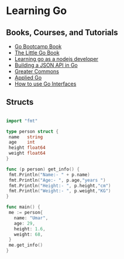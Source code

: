 # Learning Go

## Books, Courses, and Tutorials

+ [Go Bootcamp Book](http://www.golangbootcamp.com/book)
+ [The Little Go Book](http://openmymind.net/The-Little-Go-Book/)
+ [Learning go as a nodejs developer](https://nemethgergely.com/learning-go-as-a-nodejs-developer/)
+ [Building a JSON API in Go](https://pragmacoders.com/building-a-json-api-in-golang/)
+ [Greater Commons](https://greatercommons.com/cwg)
+ [Applied Go](https://appliedgo.com/p/workplace-automation-with-go)
+ [How to use Go Interfaces](https://blog.chewxy.com/2018/03/18/golang-interfaces/)


## Structs

```go

import "fmt"

type person struct {
 name   string
 age    int
 height float64
 weight float64
}

func (p person) get_info() {
 fmt.Println("Name:- " + p.name)
 fmt.Println("Age:- ", p.age,"years ")
 fmt.Println("Height:- ", p.height,"cm")
 fmt.Println("Weight:- ", p.weight,"KG")
}

func main() {
 me := person{
   name: "Umar",
   age: 29,
   height: 1.6,
   weight: 68,
 }
 me.get_info()
}
```

